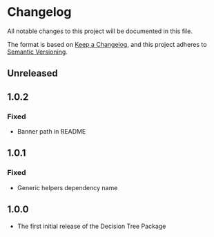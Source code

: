 # Changelog

All notable changes to this project will be documented in this file.

The format is based on [Keep a Changelog](https://keepachangelog.com/en/1.0.0/),
and this project adheres to [Semantic Versioning](https://semver.org/spec/v2.0.0.html).

## Unreleased

## 1.0.2

### Fixed

- Banner path in README

## 1.0.1

### Fixed

- Generic helpers dependency name

## 1.0.0
- The first initial release of the Decision Tree Package
